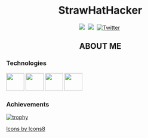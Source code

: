<h1 align="center">StrawHatHacker</h1>

<p align="center">
    <a href="https://www.linkedin.com/in/panos-ntais">
        <img src="https://img.shields.io/badge/-LINKEDIN-blue?logo=linkedin&logoWidth=15&color=0A66C2&style=for-the-badge"/></a>&nbsp;
    <a href="https://codepen.io/strawhathacker">
        <img src="https://img.shields.io/badge/-CODEPEN-black?logo=codepen&logoWidth=16&style=for-the-badge"/></a>&nbsp;
    <a href="https://twitter.com/xSkillers3">
        <img src="https://img.shields.io/badge/Twitter-1DA1F2?style=for-the-badge&logo=twitter&logoColor=white" alt="Twitter" /></a>&nbsp;
</p>

<h2 align="center">ABOUT ME</h2>

<h3>Technologies</h3>

<div>
    <img height="48px" src="https://img.icons8.com/color/50/000000/react-native.png"/>
    <img height="48px" src="https://www.fastify.io/images/fastify-logo-inverted.2180cc6b1919d47a.png"/>
    <img height="48px" src="https://img.icons8.com/doodle/48/000000/svetle.png"/>
    <img height="48px" src="https://img.icons8.com/color/48/000000/mongodb.png"/>
</div>

<h3>Achievements</h3>

[![trophy](https://github-profile-trophy.vercel.app/?username=ryo-ma&theme=darkhub&column=8rank=S&margin-w=10&no-bg=true&no-frame=true)](https://github.com/ryo-ma/github-profile-trophy)

<a href="https://icons8.com/icon/123603/react-native">Icons by Icons8</a>
